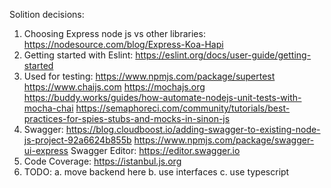 Solition decisions:

1. Choosing Express node js vs other libraries:
      https://nodesource.com/blog/Express-Koa-Hapi
2. Getting started with Eslint:
  https://eslint.org/docs/user-guide/getting-started
3. Used for testing:
    https://www.npmjs.com/package/supertest
    https://www.chaijs.com
    https://mochajs.org
    https://buddy.works/guides/how-automate-nodejs-unit-tests-with-mocha-chai
    https://semaphoreci.com/community/tutorials/best-practices-for-spies-stubs-and-mocks-in-sinon-js
4. Swagger:
    https://blog.cloudboost.io/adding-swagger-to-existing-node-js-project-92a6624b855b
    https://www.npmjs.com/package/swagger-ui-express
    Swagger Editor: https://editor.swagger.io
5. Code Coverage:
    https://istanbul.js.org
6. TODO: 
    a. move backend here
    b. use interfaces
    c. use typescript
            
